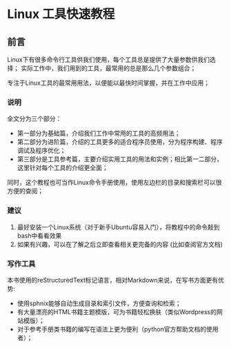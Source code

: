 # Linux 工具快速教程

## 前言

Linux下有很多命令行工具供我们使用，每个工具总是提供了大量参数供我们选择； 实际工作中，我们用到的工具，最常用的总是那么几个参数组合； 

专注于Linux工具的最常用用法，以便能以最快时间掌握，并在工作中应用；

### 说明

全文分为三个部分：

  * 第一部分为基础篇，介绍我们工作中常用的工具的高频用法；
  * 第二部分为进阶篇，介绍的工具更多的适合程序员使用，分为程序构建、程序调试及程序优化；
  * 第三部分是工具参考篇，主要介绍实用工具的用法和实例；相比第一二部分，这里针对每个工具的介绍更全面；

同时，这个教程也可当作Linux命令手册使用，使用左边栏的目录和搜索栏可以很方便的查阅；

### 建议

  1. 最好安装一个Linux系统（对于新手Ubuntu容易入门），将教程中的命令敲到bash中看看效果
  2. 如果有兴趣，可以在了解之后立即查看相关更完备的内容 (比如查阅官方文档)

### 写作工具

本书使用的reStructuredText标记语言，相对Markdown来说，在写书方面更有优势:

  * 使用sphnix能够自动生成目录和索引文件，方便查询和检索；
  * 有大量漂亮的HTML书籍主题模版，可为书籍轻松换肤（类似Wordpress的网站模版）；
  * 对于参考手册类书籍的编写在语法上更为便利（python官方帮助文档的使用者）；

